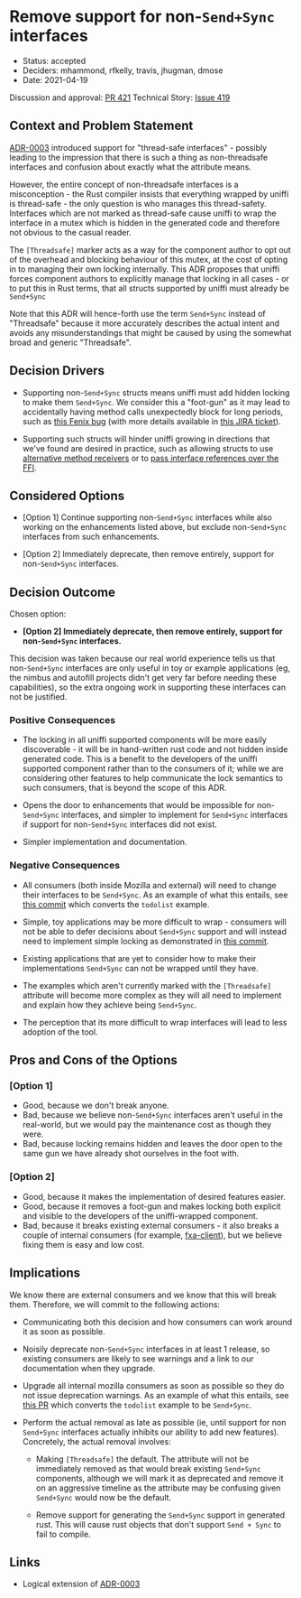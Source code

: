 # Remove support for non-`Send+Sync` interfaces

* Status: accepted
* Deciders: mhammond, rfkelly, travis, jhugman, dmose
* Date: 2021-04-19

Discussion and approval: [PR 421](https://github.com/mozilla/uniffi-rs/pull/421)
Technical Story: [Issue 419](https://github.com/mozilla/uniffi-rs/issues/419)

## Context and Problem Statement

[ADR-0003](0003-threadsafe-interfaces.md) introduced support for "thread-safe
interfaces" - possibly leading to the impression that there is such a thing as
non-threadsafe interfaces and confusion about exactly what the attribute means.

However, the entire concept of non-threadsafe interfaces is a misconception -
the Rust compiler insists that everything wrapped by uniffi is thread-safe -
the only question is who manages this thread-safety. Interfaces which are not
marked as thread-safe cause uniffi to wrap the interface in a mutex which is
hidden in the generated code and therefore not obvious to the casual reader.

The `[Threadsafe]` marker acts as a way for the component author to opt out of
the overhead and blocking behaviour of this mutex, at the cost of opting in to
managing their own locking internally. This ADR proposes that uniffi forces
component authors to explicitly manage that locking in all cases - or to put
this in Rust terms, that all structs supported by uniffi must already be
`Send+Sync`

Note that this ADR will hence-forth use the term `Send+Sync` instead of
"Threadsafe" because it more accurately describes the actual intent and avoids
any misunderstandings that might be caused by using the somewhat broad and
generic "Threadsafe".

## Decision Drivers

* Supporting non-`Send+Sync` structs means uniffi must add hidden locking to make
  them `Send+Sync`. We consider this a "foot-gun" as it may lead to accidentally
  having method calls unexpectedly block for long periods, such as
  [this Fenix bug](https://github.com/mozilla-mobile/fenix/issues/17086)
  (with more details available in [this JIRA ticket](https://jira.mozilla.com/browse/SDK-157)).

* Supporting such structs will hinder uniffi growing in directions that we've
  found are desired in practice, such as allowing structs to use [alternative
  method receivers](https://github.com/mozilla/uniffi-rs/issues/417) or to
  [pass interface references over the FFI](https://github.com/mozilla/uniffi-rs/issues/419).

## Considered Options

* [Option 1] Continue supporting non-`Send+Sync` interfaces while also working
  on the enhancements listed above, but exclude non-`Send+Sync` interfaces from
  such enhancements.

* [Option 2] Immediately deprecate, then remove entirely, support for
  non-`Send+Sync` interfaces.

## Decision Outcome

Chosen option:

* **[Option 2] Immediately deprecate, then remove entirely, support for
  non-`Send+Sync` interfaces.**

This decision was taken because our real world experience tells us that
non-`Send+Sync` interfaces are only useful in toy or example applications (eg,
the nimbus and autofill projects didn't get very far before needing these
capabilities), so the extra ongoing work in supporting these interfaces can not
be justified.

### Positive Consequences

* The locking in all uniffi supported components will be more easily
  discoverable - it will be in hand-written rust code and not hidden inside
  generated code. This is a benefit to the developers of the uniffi supported
  component rather than to the consumers of it; while we are considering other
  features to help communicate the lock semantics to such consumers, that is
  beyond the scope of this ADR.

* Opens the door to enhancements that would be impossible for non-`Send+Sync`
  interfaces, and simpler to implement for `Send+Sync` interfaces if support
  for non-`Send+Sync` interfaces did not exist.

* Simpler implementation and documentation.

### Negative Consequences

* All consumers (both inside Mozilla and external) will need to change their
  interfaces to be `Send+Sync`. As an example of what this entails,
  see [this commit](https://github.com/mozilla/uniffi-rs/commit/454dfff6aa560dffad980a9258853108a44d5985)
  which converts the `todolist` example.

* Simple, toy applications may be more difficult to wrap - consumers will not
  be able to defer decisions about `Send+Sync` support and will instead need to
  implement simple locking as demonstrated in [this commit](
  https://github.com/mozilla/uniffi-rs/commit/454dfff6aa560dffad980a9258853108a44d5985).

* Existing applications that are yet to consider how to make their
  implementations `Send+Sync` can not be wrapped until they have.

* The examples which aren't currently marked with the `[Threadsafe]` attribute
  will become more complex as they will all need to implement and explain how
  they achieve being `Send+Sync`.

* The perception that its more difficult to wrap interfaces will lead to less
  adoption of the tool.

## Pros and Cons of the Options

### [Option 1]

* Good, because we don't break anyone.
* Bad, because we believe non-`Send+Sync` interfaces aren't useful in the
  real-world, but we would pay the maintenance cost as though they were.
* Bad, because locking remains hidden and leaves the door open to the same
  gun we have already shot ourselves in the foot with.

### [Option 2]

* Good, because it makes the implementation of desired features easier.
* Good, because it removes a foot-gun and makes locking both explicit and
  visible to the developers of the uniffi-wrapped component.
* Bad, because it breaks existing external consumers - it also breaks a couple
  of internal consumers (for example, [fxa-client](
  https://github.com/mozilla/application-services/blob/f3f0cf6e3386bf3036b074dad3950389cbd05746/components/fxa-client/src/fxa_client.udl#L97)),
  but we believe fixing them is easy and low cost.

## Implications

We know there are external consumers and we know that this will break them.
Therefore, we will commit to the following actions:

* Communicating both this decision and how consumers can work around it as soon
  as possible.

* Noisily deprecate non-`Send+Sync` interfaces in at least 1 release, so
  existing consumers are likely to see warnings and a link to our documentation
  when they upgrade.

* Upgrade all internal mozilla consumers as soon as possible so they do not
  issue deprecation warnings. As an example of what this entails,
  see [this PR](https://github.com/mozilla/uniffi-rs/commit/454dfff6aa560dffad980a9258853108a44d5985)
  which converts the `todolist` example to be `Send+Sync`.

* Perform the actual removal as late as possible (ie, until support for non
  `Send+Sync` interfaces actually inhibits our ability to add new features).
  Concretely, the actual removal involves:

  * Making `[Threadsafe]` the default. The attribute will not be immediately
    removed as that would break existing `Send+Sync` components, although we
    will mark it as deprecated and remove it on an aggressive timeline as the
    attribute may be confusing given `Send+Sync` would now be the default.

  * Remove support for generating the `Send+Sync` support in generated rust.
    This will cause rust objects that don't support `Send + Sync` to fail to
    compile.

## Links

* Logical extension of [ADR-0003](0003-threadsafe-interfaces.md)
